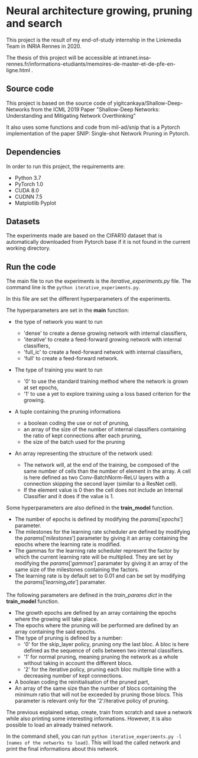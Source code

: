 # Neural architecture growing, pruning and search

This project is the result of my end-of-study internship in the Linkmedia Team in INRIA Rennes in 2020.

The thesis of this project will be accessible at intranet.insa-rennes.fr/informations-etudiants/memoires-de-master-et-de-pfe-en-ligne.html . 

## Source code

This project is based on the source code of yigitcankaya/Shallow-Deep-Networks from the ICML 2019 Paper "Shallow-Deep Networks: Understanding and Mitigating Network Overthinking"

It also uses some functions and code from mil-ad/snip that is a Pytorch implementation of the paper SNIP: Single-shot Network Pruning in Pytorch. 

## Dependencies

In order to run this project, the requirements are:
- Python 3.7
- PyTorch 1.0
- CUDA 8.0
- CUDNN 7.5
- Matplotlib Pyplot

## Datasets

The experiments made are based on the CIFAR10 dataset that is automatically downloaded from Pytorch base if it is not found in the current working directory.

## Run the code

The main file to run the experiments is the *iterative_experiments.py* file. The command line is the `python iterative_experiments.py`.

In this file are set the different hyperparameters of the experiments.

The hyperparameters are set in the **main** function:
- the type of network you want to run 
    - 'dense' to create a dense growing network with internal classifiers,
    - 'iterative' to create a feed-forward growing network with internal classifiers,
    - 'full_ic' to create a feed-forward network with internal classifiers,
    - 'full' to create a feed-forward network.

- The type of training you want to run
    - '0' to use the standard training method where the network is grown at set epochs,
    - '1' to use a yet to explore training using a loss based criterion for the growing.

- A tuple containing the pruning informations
    - a boolean coding the use or not of pruning,
    - an array of the size of the number of internal classifiers containing the ratio of kept connections after each pruning,
    - the size of the batch used for the pruning

- An array representing the structure of the network used:
    - The network will, at the end of the training, be composed of the same number of cells than the number of element in the array. A cell is here defined as two Conv-BatchNorm-ReLU layers with a connection skipping the second layer (similar to a ResNet cell).
    - If the element value is 0 then the cell does not include an Internal Classifier and it does if the value is 1.

Some hyperparameters are also defined in the **train_model** function.
- The number of epochs is defined by modifying the $params['epochs']$ parameter.
- The milestones for the learning rate scheduler are defined by modifying the $params['milestones']$ parameter by giving it an array containing the epochs where the learning rate is modified.
- The gammas for the learning rate scheduler represent the factor by which the current learning rate will be multiplied. They are set by modifying the $params['gammas']$ paramater by giving it an array of the same size of the milestones containing the factors.
- The learning rate is by default set to 0.01 and can be set by modifying the $params['learning_rate']$ paramater.

The following parameters are defined in the *train_params* $dict$ in the **train_model** function.
- The growth epochs are defined by an array containing the epochs where the growing will take place.
- The epochs where the pruning will be performed are defined by an array containing the said epochs.
- The type of pruning is defined by a number:
    - '0' for the skip_layer policy, pruning ony the last bloc. A bloc is here defined as the sequence of cells between two internal classifiers.
    - '1' for normal pruning, meaning pruning the network as a whole without taking in account the different blocs.
    - '2' for the iterative policy, pruning each bloc multiple time with a decreasing number of kept connections.
- A boolean coding the reinitialisation of the pruned part,
- An array of the same size than the number of blocs containing the minimum ratio that will not be exceeded by pruning those blocs. This parameter is relevant only for the '2'/iterative policy of pruning.


The previous explained setup, create, train from scratch and save a network while also printing some interesting informations. However, it is also possible to load an already trained network.

In the command shell, you can run `python iterative_experiments.py -l [names of the networks to load]`. This will load the called network and print the final informations about this network.
